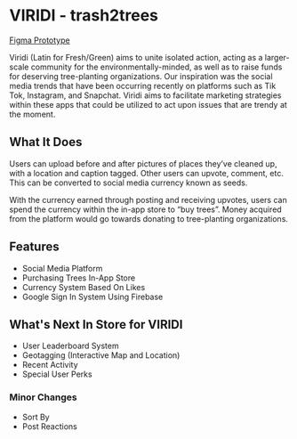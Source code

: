 
# VIRIDI - trash2trees

[Figma Prototype]('https://www.figma.com/proto/8zwcEHJ2PXMpBzORXQFbGb/viridi?page-id=0%3A1&node-id=4%3A2&viewport=241%2C48%2C0.54&scaling=min-zoom&starting-point-node-id=4%3A2')

Viridi (Latin for Fresh/Green) aims to unite isolated action, acting as a larger-scale community for the environmentally-minded, as well as to raise funds for deserving tree-planting organizations. Our inspiration was the social media trends that have been occurring recently on platforms such as Tik Tok, Instagram, and Snapchat. Viridi aims to facilitate marketing strategies within these apps that could be utilized to act upon issues that are trendy at the moment.


##  What It Does

Users can upload before and after pictures of places they’ve cleaned up, with a location and caption tagged. Other users can upvote, comment, etc. This can be converted to social media currency known as seeds.

With the currency earned through posting and receiving upvotes, users can spend the currency within the in-app store to “buy trees”. Money acquired from the platform would go towards donating to tree-planting organizations.
## Features

- Social Media Platform
- Purchasing Trees In-App Store
- Currency System Based On Likes
- Google Sign In System Using Firebase


## What's Next In Store for VIRIDI
- User Leaderboard System
- Geotagging (Interactive Map and Location)
- Recent Activity
- Special User Perks
### Minor Changes
- Sort By
- Post Reactions

